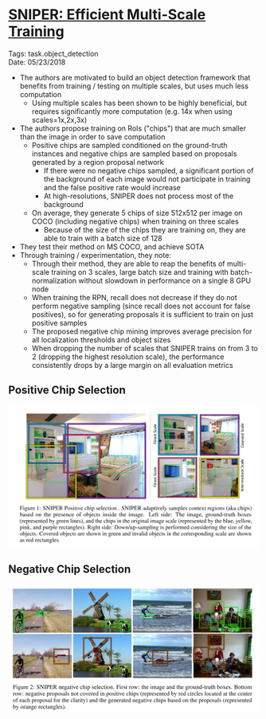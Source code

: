 # [SNIPER: Efficient Multi-Scale Training](https://arxiv.org/abs/1805.09300)

Tags: task.object_detection  
Date: 05/23/2018

- The authors are motivated to build an object detection framework that benefits from training / testing on multiple scales, but uses much less computation
    - Using multiple scales has been shown to be highly beneficial, but requires significantly more computation (e.g. 14x when using scales=1x,2x,3x)
- The authors propose training on RoIs ("chips") that are much smaller than the image in order to save computation
    - Positive chips are sampled conditioned on the ground-truth instances and negative chips are sampled based on proposals generated by a region proposal network
        - If there were no negative chips sampled, a significant portion of the background of each image would not participate in training and the false positive rate would increase
        - At high-resolutions, SNIPER does not process most of the background
    - On average, they generate 5 chips of size 512x512 per image on COCO (including negative chips) when training on three scales
         - Because of the size of the chips they are training on, they are able to train with a batch size of 128
- They test their method on MS COCO, and achieve SOTA
- Through training / experimentation, they note:
    - Through their method, they are able to reap the benefits of multi-scale training on 3 scales, large batch size and training with batch-normalization without slowdown in performance on a single 8 GPU node
    - When training the RPN, recall does not decrease if they do not perform negative sampling (since recall does not account for false positives), so for generating proposals it is sufficient to train on just positive samples
    - The proposed negative chip mining improves average precision for all localization thresholds and object sizes
    - When dropping the number of scales that SNIPER trains on from 3 to 2 (dropping the highest resolution scale), the performance consistently drops by a large margin on all evaluation metrics

## Positive Chip Selection

![Positive Chip Selection](./images/sniper_positive_chip_selection.png)

## Negative Chip Selection

![Negative Chip Selection](./images/sniper_negative_chip_selection.png)
